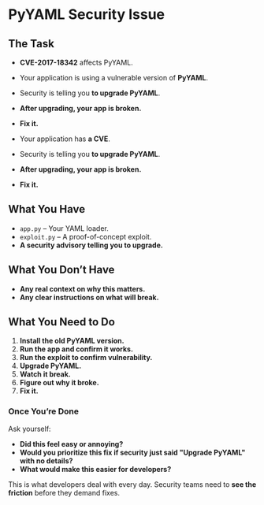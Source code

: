 # PyYAML Security Issue  

## The Task

- **CVE-2017-18342** affects PyYAML.
- Your application is using a vulnerable version of **PyYAML**.
- Security is telling you **to upgrade PyYAML**.
- **After upgrading, your app is broken.**
- **Fix it.**  

- Your application has **a CVE**.  
- Security is telling you **to upgrade PyYAML**.  
- **After upgrading, your app is broken.**  
- **Fix it.**  

## What You Have  

- `app.py` – Your YAML loader.  
- `exploit.py` – A proof-of-concept exploit.  
- **A security advisory telling you to upgrade.**  

## What You Don’t Have  

- **Any real context on why this matters.**  
- **Any clear instructions on what will break.**  

## What You Need to Do  

1. **Install the old PyYAML version.**  
2. **Run the app and confirm it works.**  
3. **Run the exploit to confirm vulnerability.**  
4. **Upgrade PyYAML.**  
5. **Watch it break.**  
6. **Figure out why it broke.**  
7. **Fix it.**  

### **Once You’re Done**  

Ask yourself:  

- **Did this feel easy or annoying?**  
- **Would you prioritize this fix if security just said "Upgrade PyYAML" with no details?**  
- **What would make this easier for developers?**  

This is what developers deal with every day. Security teams need to **see the friction** before they demand fixes.